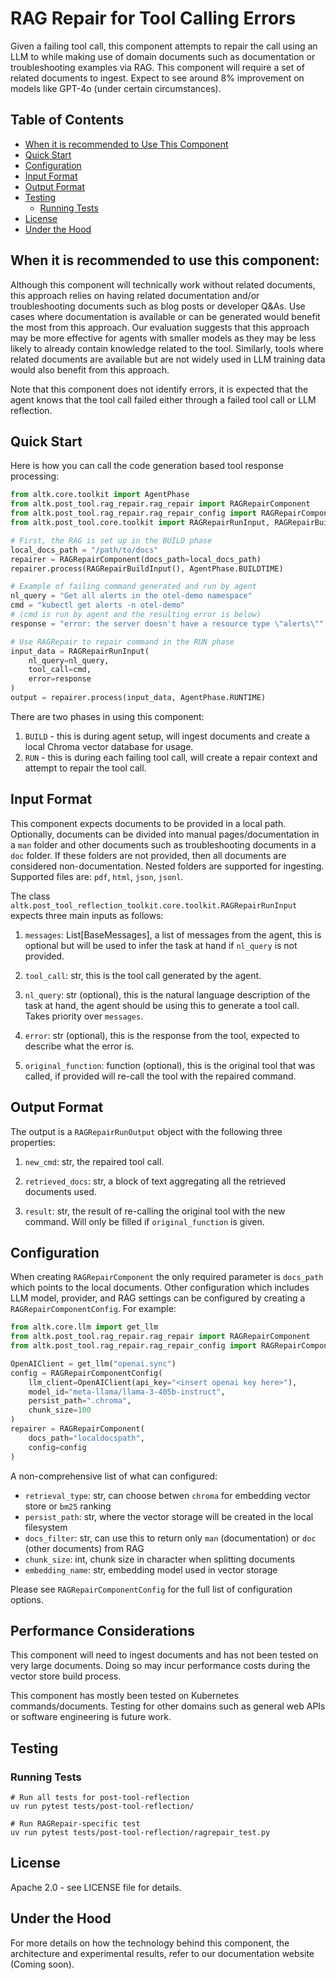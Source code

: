 # RAG Repair for Tool Calling Errors
Given a failing tool call, this component attempts to repair the call using an LLM to while making use of domain documents such as documentation or troubleshooting examples via RAG. This component will require a set of related documents to ingest. Expect to see around 8% improvement on models like GPT-4o (under certain circumstances).

## Table of Contents
- [When it is recommended to Use This Component](#when-it-is-recommended-to-use-this-component)
- [Quick Start](#quick-start)
- [Configuration](#configuration)
- [Input Format](#input-format)
- [Output Format](#output-format)
- [Testing](#testing)
  - [Running Tests](#running-tests)
- [License](#license)
- [Under the Hood](#under-the-hood)

## When it is recommended to use this component:

Although this component will technically work without related documents, this approach relies on having related documentation and/or troubleshooting documents such as blog posts or developer Q&As. Use cases where documentation is available or can be generated would benefit the most from this approach. Our evaluation suggests that this approach may be more effective for agents with smaller models as they may be less likely to already contain knowledge related to the tool. Similarly, tools where related documents are available but are not widely used in LLM training data would also benefit from this approach.

Note that this component does not identify errors, it is expected that the agent knows that the tool call failed either through a failed tool call or LLM reflection.



## Quick Start
Here is how you can call the code generation based tool response processing:

```Python
from altk.core.toolkit import AgentPhase
from altk.post_tool.rag_repair.rag_repair import RAGRepairComponent
from altk.post_tool.rag_repair.rag_repair_config import RAGRepairComponentConfig
from altk.post_tool.core.toolkit import RAGRepairRunInput, RAGRepairBuildInput

# First, the RAG is set up in the BUILD phase
local_docs_path = "/path/to/docs"
repairer = RAGRepairComponent(docs_path=local_docs_path)
repairer.process(RAGRepairBuildInput(), AgentPhase.BUILDTIME)

# Example of failing command generated and run by agent
nl_query = "Get all alerts in the otel-demo namespace"
cmd = "kubectl get alerts -n otel-demo"
# (cmd is run by agent and the resulting error is below)
response = "error: the server doesn't have a resource type \"alerts\""

# Use RAGRepair to repair command in the RUN phase
input_data = RAGRepairRunInput(
    nl_query=nl_query,
    tool_call=cmd,
    error=response
)
output = repairer.process(input_data, AgentPhase.RUNTIME)
```

There are two phases in using this component:
1. `BUILD` - this is during agent setup, will ingest documents and create a local Chroma vector database for usage.
2. `RUN` - this is during each failing tool call, will create a repair context and attempt to repair the tool call.

## Input Format
This component expects documents to be provided in a local path. Optionally, documents can be divided into manual pages/documentation in a `man` folder and other documents such as troubleshooting documents in a `doc` folder. If these folders are not provided, then all documents are considered non-documentation. Nested folders are supported for ingesting. Supported files are: `pdf`, `html`, `json`, `jsonl`.

The class `altk.post_tool_reflection_toolkit.core.toolkit.RAGRepairRunInput` expects three main inputs as follows:

1. `messages`: List[BaseMessages], a list of messages from the agent, this is optional but will be used to infer the task at hand if `nl_query` is not provided.

1. `tool_call`: str, this is the tool call generated by the agent.

2. `nl_query`: str (optional), this is the natural language description of the task at hand, the agent should be using this to generate a tool call. Takes priority over `messages`.

3. `error`: str (optional), this is the response from the tool, expected to describe what the error is.

4. `original_function`: function (optional), this is the original tool that was called, if provided will re-call the tool with the repaired command.

## Output Format
The output is a `RAGRepairRunOutput` object with the following three properties:

1. `new_cmd`: str, the repaired tool call.

2. `retrieved_docs`: str, a block of text aggregating all the retrieved documents used.

3. `result`: str, the result of re-calling the original tool with the new command. Will only be filled if `original_function` is given.

## Configuration

When creating `RAGRepairComponent` the only required parameter is `docs_path` which points to the local documents. Other configuration which includes LLM model, provider, and RAG settings can be configured by creating a `RAGRepairComponentConfig`.
For example:

```python
from altk.core.llm import get_llm
from altk.post_tool.rag_repair.rag_repair import RAGRepairComponent
from altk.post_tool.rag_repair.rag_repair_config import RAGRepairComponentConfig

OpenAIClient = get_llm("openai.sync")
config = RAGRepairComponentConfig(
    llm_client=OpenAIClient(api_key="<insert openai key here>"),
    model_id="meta-llama/llama-3-405b-instruct",
    persist_path=".chroma",
    chunk_size=100
)
repairer = RAGRepairComponent(
    docs_path="localdocspath",
    config=config
)
```

A non-comprehensive list of what can configured:
- `retrieval_type`: str, can choose betwen `chroma` for embedding vector store or `bm25` ranking
- `persist_path`: str, where the vector storage will be created in the local filesystem
- `docs_filter`: str, can use this to return only `man` (documentation) or `doc` (other documents) from RAG
- `chunk_size`: int, chunk size in character when splitting documents
- `embedding_name`: str, embedding model used in vector storage

Please see `RAGRepairComponentConfig` for the full list of configuration options.

## Performance Considerations

This component will need to ingest documents and has not been tested on very large documents. Doing so may incur performance costs during the vector store build process.

This component has mostly been tested on Kubernetes commands/documents. Testing for other domains such as general web APIs or software engineering is future work.

## Testing

### Running Tests
```
# Run all tests for post-tool-reflection
uv run pytest tests/post-tool-reflection/

# Run RAGRepair-specific test
uv run pytest tests/post-tool-reflection/ragrepair_test.py
```

## License
Apache 2.0 - see LICENSE file for details.

## Under the Hood
For more details on how the technology behind this component, the architecture and experimental results, refer to our documentation website (Coming soon).
